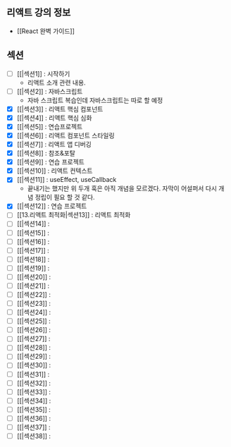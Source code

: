 ## 리액트 강의 정보
 - [[React 완벽 가이드]]
## 섹션
- [ ] [[|섹션1]] : 시작하기
	-  리액트 소개 관련 내용.
- [ ] [[|섹션2]] : 자바스크립트
	-  자바 스크립트 복습인데 자바스크립트는 따로 할 예정
- [x] [[|섹션3]] : 리액트 핵심 컴포넌트
- [x] [[|섹션4]] : 리액트 핵심 심화
- [x] [[|섹션5]] : 연습프로젝트
- [x] [[|섹션6]] : 리액트 컴포넌트 스타일링
- [x] [[|섹션7]] : 리액트 앱 디버깅
- [x] [[|섹션8]] : 참조&포탈
- [x] [[|섹션9]] : 연습 프로젝트
- [x] [[|섹션10]] : 리액트 컨텍스트
- [x] [[|섹션11]] : useEffect, useCallback
	- 끝내기는 했지만 위 두개 훅은 아직 개념을 모르겠다. 자막이 어설퍼서 다시 개념 정립이 필요 할 것 같다.
- [x] [[|섹션12]] : 연습 프로젝트
- [ ] [[13.리액트 최적화|섹션13]] : 리액트 최적화
- [ ] [[|섹션14]] : 
- [ ] [[|섹션15]] : 
- [ ] [[|섹션16]] : 
- [ ] [[|섹션17]] : 
- [ ] [[|섹션18]] : 
- [ ] [[|섹션19]] : 
- [ ] [[|섹션20]] : 
- [ ] [[|섹션21]] : 
- [ ] [[|섹션22]] : 
- [ ] [[|섹션23]] : 
- [ ] [[|섹션24]] : 
- [ ] [[|섹션25]] : 
- [ ] [[|섹션26]] : 
- [ ] [[|섹션27]] : 
- [ ] [[|섹션28]] : 
- [ ] [[|섹션29]] : 
- [ ] [[|섹션30]] : 
- [ ] [[|섹션31]] : 
- [ ] [[|섹션32]] : 
- [ ] [[|섹션33]] : 
- [ ] [[|섹션34]] : 
- [ ] [[|섹션35]] : 
- [ ] [[|섹션36]] : 
- [ ] [[|섹션37]] : 
- [ ] [[|섹션38]] :